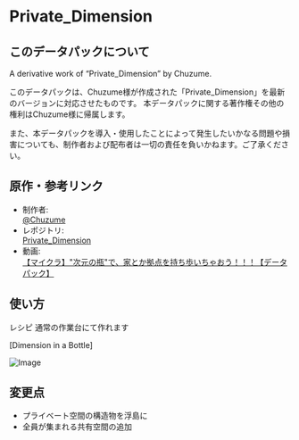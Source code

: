 # Private_Dimension
## このデータパックについて
A derivative work of “Private_Dimension” by Chuzume.<br>

このデータパックは、Chuzume様が作成された「Private_Dimension」を最新のバージョンに対応させたものです。
本データパックに関する著作権その他の権利はChuzume様に帰属します。

また、本データパックを導入・使用したことによって発生したいかなる問題や損害についても、制作者および配布者は一切の責任を負いかねます。ご了承ください。


## 原作・参考リンク

- 制作者: <br>[@Chuzume](https://x.com/Chuzume)
- レポジトリ: <br>[Private_Dimension](https://github.com/Chuzume/Private_Dimension)
- 動画: <br>[【マイクラ】"次元の瓶"で、家とか拠点を持ち歩いちゃおう！！！【データパック】](https://www.youtube.com/watch?v=NrwN3NJLuiA)


## 使い方
レシピ
通常の作業台にて作れます

[Dimension in a Bottle]

![Image](https://cdn-ak.f.st-hatena.com/images/fotolife/C/Chuzume/20230105/20230105085556.png)


## 変更点
- プライベート空間の構造物を浮島に
- 全員が集まれる共有空間の追加
